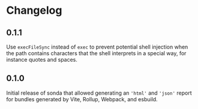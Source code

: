 # Changelog

## 0.1.1

Use `execFileSync` instead of `exec` to prevent potential shell injection when the path contains characters that the shell interprets in a special way, for instance quotes and spaces.

## 0.1.0

Initial release of sonda that allowed generating an `'html'` and `'json'` report for bundles generated by Vite, Rollup, Webpack, and esbuild.
